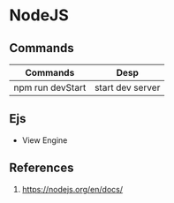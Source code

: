 # NodeJS


## Commands
| Commands | Desp |
|-----|----|
|npm run devStart|start dev server|


## Ejs
- View Engine
## References
1. https://nodejs.org/en/docs/